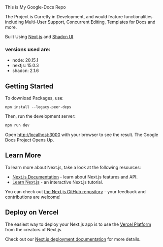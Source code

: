 This is My Google-Docs Repo

The Project is Curretly in Development, and would feature functionalities including Multi-User Support, Concurrent Editing, Templates for Docs and more.

Built Using [Next.js](https://nextjs.org) and [Shadcn UI](https://ui.shadcn.com/)

### versions used are: 
- node:   20.15.1
- nextjs: 15.0.3
- shadcn: 2.1.6

## Getting Started
To download Packages, use:
```
npm install --legacy-peer-deps
```

Then, run the development server:

```bash
npm run dev
```

Open [http://localhost:3000](http://localhost:3000) with your browser to see the result.
The Google Docs Project Opens Up.

## Learn More

To learn more about Next.js, take a look at the following resources:

- [Next.js Documentation](https://nextjs.org/docs) - learn about Next.js features and API.
- [Learn Next.js](https://nextjs.org/learn) - an interactive Next.js tutorial.

You can check out [the Next.js GitHub repository](https://github.com/vercel/next.js) - your feedback and contributions are welcome!

## Deploy on Vercel

The easiest way to deploy your Next.js app is to use the [Vercel Platform](https://vercel.com/new?utm_medium=default-template&filter=next.js&utm_source=create-next-app&utm_campaign=create-next-app-readme) from the creators of Next.js.

Check out our [Next.js deployment documentation](https://nextjs.org/docs/app/building-your-application/deploying) for more details.
